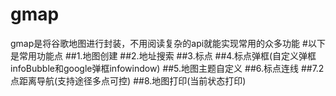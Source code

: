 # gmap
gmap是将谷歌地图进行封装，不用阅读复杂的api就能实现常用的众多功能
#以下是常用功能点
##1.地图创建
##2.地址搜索
##3.标点
##4.标点弹框(自定义弹框infoBubble和google弹框infowindow)
##5.地图主题自定义
##6.标点连线
##7.2点距离导航(支持途径多点可控)
##8.地图打印(当前状态打印)
